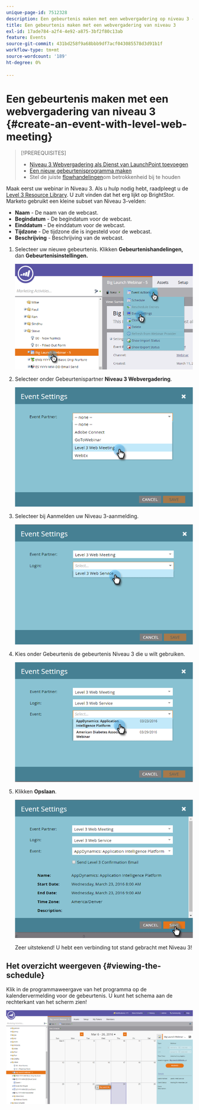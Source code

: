 ```yaml
---
unique-page-id: 7512328
description: Een gebeurtenis maken met een webvergadering op niveau 3 - Marketo Docs - Productdocumentatie
title: Een gebeurtenis maken met een webvergadering van niveau 3
exl-id: 17ade784-a2f4-4e92-a875-3bf2f80c13ab
feature: Events
source-git-commit: 431bd258f9a68bbb9df7acf043085578d3d91b1f
workflow-type: tm+mt
source-wordcount: '189'
ht-degree: 0%

---
```


# Een gebeurtenis maken met een webvergadering van niveau 3 {#create-an-event-with-level-web-meeting}

>[!PREREQUISITES]
>
>* [Niveau 3 Webvergadering als Dienst van LaunchPoint toevoegen](/help/marketo/product-docs/administration/additional-integrations/add-level-3-web-meeting-as-a-launchpoint-service.md)
>* [Een nieuw gebeurtenisprogramma maken](/help/marketo/product-docs/demand-generation/events/understanding-events/create-a-new-event-program.md)
>* Stel de juiste [flowhandelingen](/help/marketo/product-docs/core-marketo-concepts/smart-campaigns/flow-actions/add-a-flow-step-to-a-smart-campaign.md)om betrokkenheid bij te houden

Maak eerst uw webinar in Niveau 3. Als u hulp nodig hebt, raadpleegt u de [Level 3 Resource Library](https://www.level3.com/en/resource-library/). U zult vinden dat het erg lijkt op BrightStor.  Marketo gebruikt een kleine subset van Niveau 3-velden:

* **Naam** - De naam van de webcast.
* **Begindatum** - De begindatum voor de webcast.
* **Einddatum** - De einddatum voor de webcast.
* **Tijdzone** - De tijdzone die is ingesteld voor de webcast.
* **Beschrijving** - Beschrijving van de webcast.

1. Selecteer uw nieuwe gebeurtenis. Klikken **Gebeurtenishandelingen,** dan **Gebeurtenisinstellingen.**

   ![](assets/image2016-3-24-15-3a40-3a39.png)

1. Selecteer onder Gebeurtenispartner **Niveau 3 Webvergadering**.

   ![](assets/image2016-3-24-15-3a42-3a10.png)

1. Selecteer bij Aanmelden uw Niveau 3-aanmelding.

   ![](assets/image2016-3-24-15-3a43-3a43.png)

1. Kies onder Gebeurtenis de gebeurtenis Niveau 3 die u wilt gebruiken.

   ![](assets/image2016-3-24-15-3a44-3a41.png)

1. Klikken **Opslaan**.

   ![](assets/image2016-3-24-15-3a45-3a31.png)

   Zeer uitstekend! U hebt een verbinding tot stand gebracht met Niveau 3!

## Het overzicht weergeven  {#viewing-the-schedule}

Klik in de programmaweergave van het programma op de kalendervermelding voor de gebeurtenis. U kunt het schema aan de rechterkant van het scherm zien!

![](assets/image2016-3-24-15-3a51-3a7.png)
